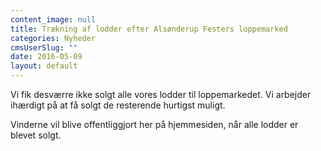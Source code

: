 ```yaml
---
content_image: null
title: Trækning af lodder efter Alsønderup Festers loppemarked
categories: Nyheder
cmsUserSlug: ""
date: 2016-05-09 
layout: default
---
```


Vi fik desværre ikke solgt alle vores lodder til loppemarkedet. Vi arbejder ihærdigt på at få solgt de resterende hurtigst muligt.

Vinderne vil blive offentliggjort her på hjemmesiden, når alle lodder er blevet solgt.